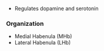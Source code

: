 - Regulates dopamine and serotonin
### Organization
- Medial Habenula (MHb)
- Lateral Habenula (LHb)
